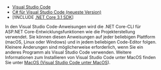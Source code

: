 * [Visual Studio Code](https://code.visualstudio.com/download)
* [C# für Visual Studio Code (neueste Version)](https://marketplace.visualstudio.com/items?itemName=ms-dotnettools.csharp)
* [!INCLUDE [.NET Core 3.1 SDK](~/includes/3.1-SDK.md)]

In den Visual Studio Code-Anweisungen wird die .NET Core-CLI für ASP.NET Core-Entwicklungsfunktionen wie die Projekterstellung verwendet. Sie können diesen Anweisungen auf jeder beliebigen Plattform (macOS, Linux oder Windows) und in jedem beliebigen Code-Editor folgen. Kleinere Änderungen sind möglicherweise erforderlich, wenn Sie ein anderes Programm als Visual Studio Code verwenden. Weitere Informationen zum Installieren von Visual Studio Code unter MacOS finden Sie unter [MacOS (Visual Studio Code unter MacOS](https://code.visualstudio.com/docs/setup/mac)).
